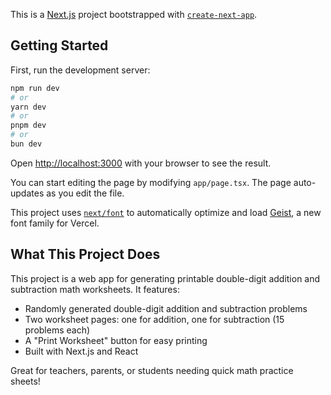 This is a [Next.js](https://nextjs.org) project bootstrapped with [`create-next-app`](https://nextjs.org/docs/app/api-reference/cli/create-next-app).

## Getting Started

First, run the development server:

```bash
npm run dev
# or
yarn dev
# or
pnpm dev
# or
bun dev
```

Open [http://localhost:3000](http://localhost:3000) with your browser to see the result.

You can start editing the page by modifying `app/page.tsx`. The page auto-updates as you edit the file.

This project uses [`next/font`](https://nextjs.org/docs/app/building-your-application/optimizing/fonts) to automatically optimize and load [Geist](https://vercel.com/font), a new font family for Vercel.

## What This Project Does

This project is a web app for generating printable double-digit addition and subtraction math worksheets. It features:

- Randomly generated double-digit addition and subtraction problems
- Two worksheet pages: one for addition, one for subtraction (15 problems each)
- A "Print Worksheet" button for easy printing
- Built with Next.js and React

Great for teachers, parents, or students needing quick math practice sheets!
